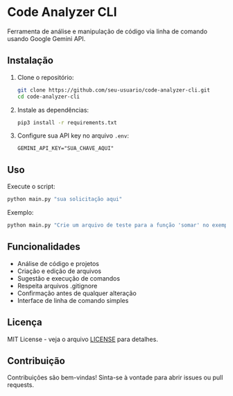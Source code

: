 # Code Analyzer CLI

Ferramenta de análise e manipulação de código via linha de comando usando Google Gemini API.

## Instalação

1. Clone o repositório:
   ```bash
   git clone https://github.com/seu-usuario/code-analyzer-cli.git
   cd code-analyzer-cli
   ```

2. Instale as dependências:
   ```bash
   pip3 install -r requirements.txt
   ```

3. Configure sua API key no arquivo `.env`:
   ```env
   GEMINI_API_KEY="SUA_CHAVE_AQUI"
   ```

## Uso

Execute o script:
```bash
python main.py "sua solicitação aqui"
```
Exemplo:
```bash
python main.py "Crie um arquivo de teste para a função 'somar' no exemplo.py"
```

## Funcionalidades

- Análise de código e projetos
- Criação e edição de arquivos
- Sugestão e execução de comandos
- Respeita arquivos .gitignore
- Confirmação antes de qualquer alteração
- Interface de linha de comando simples

## Licença

MIT License - veja o arquivo [LICENSE](LICENSE) para detalhes.

## Contribuição

Contribuições são bem-vindas! Sinta-se à vontade para abrir issues ou pull requests.
